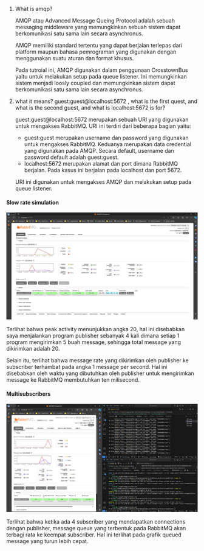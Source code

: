 1.  What is amqp?
    
    AMQP atau Advanced Message Queing Protocol adalah sebuah messaging middleware yang memungkinkan sebuah sistem dapat berkomunikasi satu sama lain secara asynchronus.

    AMQP memiliki standard tertentu yang dapat berjalan terlepas dari platform maupun bahasa pemrograman yang digunakan dengan menggunakan suatu aturan dan format khusus.

    Pada tutroial ini, AMQP digunakan dalam penggunaan CrosstownBus yaitu untuk melakukan setup pada queue listener. Ini memungkinkan sistem menjadi loosly coupled dan memungkinkan sistem dapat berkomunikasi satu sama lain secara asynchronus.

2.  what it means? guest:guest@localhost:5672 , what is the first quest, and what is the second guest, and what is localhost:5672 is for?

    guest:guest@localhost:5672 merupakan sebuah URI yang digunakan untuk mengakses RabbitMQ. URI ini terdiri dari beberapa bagian yaitu:
    
    - guest:guest merupakan username dan password yang digunakan untuk mengakses RabbitMQ. Keduanya merupakan data credential yang digunakan pada AMQP. Secara default, username dan password default adalah guest:guest.
    - localhost:5672 merupakan alamat dan port dimana RabbitMQ berjalan. Pada kasus ini berjalan pada localhost dan port 5672.

    URI ini digunakan untuk mengakses AMQP dan melakukan setup pada queue listener.

#### Slow rate simulation
![alt text](images/slow-rate.png)

Terlihat bahwa peak activity menunjukkan angka 20, hal ini disebabkan saya menjalankan program publisher sebanyak 4 kali dimana setiap 1 program mengirimkan 5 buah message, sehingga total message yang dikirimkan adalah 20. 

Selain itu, terlihat bahwa message rate yang dikirimkan oleh publisher ke subscriber terhambat pada angka 1 message per second. Hal ini disebabkan oleh waktu yang dibutuhkan oleh publisher untuk mengirimkan message ke RabbitMQ membutuhkan ten milisecond.

#### Multisubscribers
![alt text](images/multi-subscribers.png)

Terlihat bahwa ketika ada 4 subscriber yang mendapatkan connections dengan publisher, message queue yang terbentuk pada RabbitMQ akan terbagi rata ke keempat subscriber. Hal ini terlihat pada grafik queued message yang turun lebih cepat.